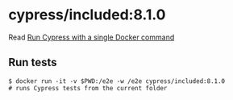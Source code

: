 <!--
WARNING: this file was autogenerated by generate-included-image.js using

    npm run add:included -- 8.1.0 cypress/browsers:node14.16.0-chrome90-ff88
-->

# cypress/included:8.1.0

Read [Run Cypress with a single Docker command][blog post url]

## Run tests

```shell
$ docker run -it -v $PWD:/e2e -w /e2e cypress/included:8.1.0
# runs Cypress tests from the current folder
```

[blog post url]: https://www.cypress.io/blog/2019/05/02/run-cypress-with-a-single-docker-command/
